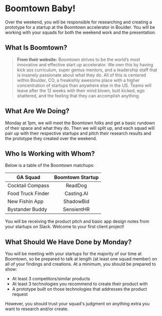 # Boomtown Baby!

Over the weekend, you will be responsible for researching and creating a prototype for a startup at the Boomtown accelerator in Boulder.  You will be working with your squads for both the weekend work and the presentation.

## What Is Boomtown?

> **From their website:** Boomtown strives to be the world’s most innovative and effective start up accelerator. We own this by having kick ass curriculum, super genius mentors, and a leadership staff that is insanely passionate about what they do. All of this is centered within Boulder, CO, a freakishly awesome place with a higher concentration of startups than anywhere else in the US. Teams will leave after the 12 weeks with their mind blown, butt kicked, ego shattered, and the feeling that they can accomplish anything.

## What Are We Doing?

Monday at 1pm, we will meet the Boomtown folks and get a basic rundown of their space and what they do.  Then we will split up, and each squad will pair up with their respective startups and pitch their research results and the prototype they created over the weekend.

## Who Is Working with Whom?

Below is a table of the Boomtown matchups:

|GA Squad           |Boomtown Startup |
| -------------     |:-------------:  |
|Cocktail Compass   |ReadDog          |
|Food Truck Finder  |Casting.AI       |
|New Fishin App     |ShadowBid        |
|Bystander Buddy    |SensientHR       |

You will be receiving the product pitch and basic app design notes from your startups on Slack. Welcome to your first client project!

## What Should We Have Done by Monday?

You will be meeting with your startups for the majority of our time at Boomtown, so be prepared to talk at length (at least one squad member) on all of your findings and creations.  At a minimum, you should be prepared to show:

- At least 3 competitors/similar products
- At least 3 technologies you recommend to create their product with
- A prototype built on those technologies that addresses the product request

However, you should trust your squad's judgment on anything extra you want to research and/or create.
